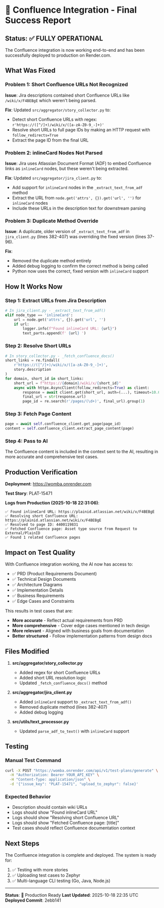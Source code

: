 # 🎉 Confluence Integration - Final Success Report

## Status: ✅ FULLY OPERATIONAL

The Confluence integration is now working end-to-end and has been successfully deployed to production on Render.com.

## What Was Fixed

### Problem 1: Short Confluence URLs Not Recognized
**Issue**: Jira descriptions contained short Confluence URLs like `/wiki/x/F4BEBgE` which weren't being parsed.

**Fix**: Updated `src/aggregator/story_collector.py` to:
- Detect short Confluence URLs with regex: `r'https://([^/]+)/wiki/x/([a-zA-Z0-9_-]+)'`
- Resolve short URLs to full page IDs by making an HTTP request with `follow_redirects=True`
- Extract the page ID from the final URL

### Problem 2: inlineCard Nodes Not Parsed
**Issue**: Jira uses Atlassian Document Format (ADF) to embed Confluence links as `inlineCard` nodes, but these weren't being extracted.

**Fix**: Updated `src/aggregator/jira_client.py` to:
- Add support for `inlineCard` nodes in the `_extract_text_from_adf` method
- Extract the URL from `node.get('attrs', {}).get('url', '')` for `inlineCard` nodes
- Include these URLs in the description text for downstream parsing

### Problem 3: Duplicate Method Override
**Issue**: A duplicate, older version of `_extract_text_from_adf` in `jira_client.py` (lines 382-407) was overriding the fixed version (lines 37-96).

**Fix**: 
- Removed the duplicate method entirely
- Added debug logging to confirm the correct method is being called
- Python now uses the correct, fixed version with `inlineCard` support

## How It Works Now

### Step 1: Extract URLs from Jira Description
```python
# In jira_client.py - _extract_text_from_adf()
elif node_type == 'inlineCard':
    url = node.get('attrs', {}).get('url', '')
    if url:
        logger.info(f"Found inlineCard URL: {url}")
        text_parts.append(f' {url} ')
```

### Step 2: Resolve Short URLs
```python
# In story_collector.py - _fetch_confluence_docs()
short_links = re.findall(
    r'https://([^/]+)/wiki/x/([a-zA-Z0-9_-]+)',
    story.description
)
for domain, short_id in short_links:
    short_url = f"https://{domain}/wiki/x/{short_id}"
    async with httpx.AsyncClient(follow_redirects=True) as client:
        response = await client.get(short_url, auth=(...), timeout=10.0)
        final_url = str(response.url)
        page_id = re.search(r'/pages/(\d+)', final_url).group(1)
```

### Step 3: Fetch Page Content
```python
page = await self.confluence_client.get_page(page_id)
content = self.confluence_client.extract_page_content(page)
```

### Step 4: Pass to AI
The Confluence content is included in the context sent to the AI, resulting in more accurate and comprehensive test cases.

## Production Verification

**Deployment**: https://womba.onrender.com

**Test Story**: PLAT-15471

**Logs from Production (2025-10-18 22:31:06)**:
```
✅ Found inlineCard URL: https://plainid.atlassian.net/wiki/x/F4BEBgE
✅ Resolving short Confluence URL: https://plainid.atlassian.net/wiki/x/F4BEBgE
✅ Resolved to page ID: 4400119831
✅ Fetched Confluence page: Asset type source from Request to External/PlainID
✅ Found 1 related Confluence pages
```

## Impact on Test Quality

With Confluence integration working, the AI now has access to:
- ✅ PRD (Product Requirements Document)
- ✅ Technical Design Documents
- ✅ Architecture Diagrams
- ✅ Implementation Details
- ✅ Business Requirements
- ✅ Edge Cases and Constraints

This results in test cases that are:
- **More accurate** - Reflect actual requirements from PRD
- **More comprehensive** - Cover edge cases mentioned in tech design
- **More relevant** - Aligned with business goals from documentation
- **Better structured** - Follow implementation patterns from design docs

## Files Modified

1. **src/aggregator/story_collector.py**
   - Added regex for short Confluence URLs
   - Added short URL resolution logic
   - Updated `_fetch_confluence_docs()` method

2. **src/aggregator/jira_client.py**
   - Added `inlineCard` support to `_extract_text_from_adf()`
   - Removed duplicate method (lines 382-407)
   - Added debug logging

3. **src/utils/text_processor.py**
   - Updated `parse_adf_to_text()` with `inlineCard` support

## Testing

### Manual Test Command
```bash
curl -X POST "https://womba.onrender.com/api/v1/test-plans/generate" \
  -H "Authorization: Bearer YOUR_API_KEY" \
  -H "Content-Type: application/json" \
  -d '{"issue_key": "PLAT-15471", "upload_to_zephyr": false}'
```

### Expected Behavior
- Description should contain wiki URLs
- Logs should show "Found inlineCard URL"
- Logs should show "Resolving short Confluence URL"
- Logs should show "Fetched Confluence page: [title]"
- Test cases should reflect Confluence documentation context

## Next Steps

The Confluence integration is complete and deployed. The system is ready for:
1. ✅ Testing with more stories
2. ✅ Uploading test cases to Zephyr
3. ✅ Multi-language CLI testing (Go, Java, Node.js)

---

**Status**: 🎉 Production Ready
**Last Updated**: 2025-10-18 22:35 UTC
**Deployed Commit**: 2ebb141

